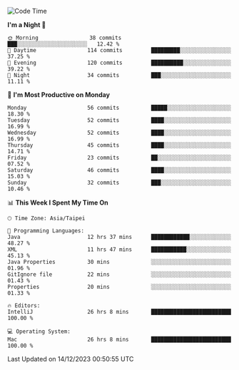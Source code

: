 <!--START_SECTION:waka-->
![Code Time](http://img.shields.io/badge/Code%20Time-754%20hrs%2013%20mins-blue)

**I'm a Night 🦉** 

```text
🌞 Morning                38 commits          ███░░░░░░░░░░░░░░░░░░░░░░   12.42 % 
🌆 Daytime                114 commits         █████████░░░░░░░░░░░░░░░░   37.25 % 
🌃 Evening                120 commits         ██████████░░░░░░░░░░░░░░░   39.22 % 
🌙 Night                  34 commits          ███░░░░░░░░░░░░░░░░░░░░░░   11.11 % 
```
📅 **I'm Most Productive on Monday** 

```text
Monday                   56 commits          █████░░░░░░░░░░░░░░░░░░░░   18.30 % 
Tuesday                  52 commits          ████░░░░░░░░░░░░░░░░░░░░░   16.99 % 
Wednesday                52 commits          ████░░░░░░░░░░░░░░░░░░░░░   16.99 % 
Thursday                 45 commits          ████░░░░░░░░░░░░░░░░░░░░░   14.71 % 
Friday                   23 commits          ██░░░░░░░░░░░░░░░░░░░░░░░   07.52 % 
Saturday                 46 commits          ████░░░░░░░░░░░░░░░░░░░░░   15.03 % 
Sunday                   32 commits          ███░░░░░░░░░░░░░░░░░░░░░░   10.46 % 
```


📊 **This Week I Spent My Time On** 

```text
🕑︎ Time Zone: Asia/Taipei

💬 Programming Languages: 
Java                     12 hrs 37 mins      ████████████░░░░░░░░░░░░░   48.27 % 
XML                      11 hrs 47 mins      ███████████░░░░░░░░░░░░░░   45.13 % 
Java Properties          30 mins             ░░░░░░░░░░░░░░░░░░░░░░░░░   01.96 % 
GitIgnore file           22 mins             ░░░░░░░░░░░░░░░░░░░░░░░░░   01.43 % 
Properties               20 mins             ░░░░░░░░░░░░░░░░░░░░░░░░░   01.33 % 

🔥 Editors: 
IntelliJ                 26 hrs 8 mins       █████████████████████████   100.00 % 

💻 Operating System: 
Mac                      26 hrs 8 mins       █████████████████████████   100.00 % 
```


 Last Updated on 14/12/2023 00:50:55 UTC
<!--END_SECTION:waka-->
